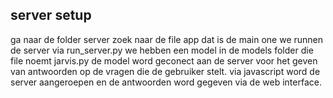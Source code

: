 ## server setup 


ga naar de folder server zoek naar de file app dat is de main one we runnen de server via run_server.py we hebben een model in de models folder die file noemt jarvis.py de model word geconect aan de server voor het geven van antwoorden op de vragen die de gebruiker stelt. via javascript word de server aangeroepen en de antwoorden word gegeven via de web interface. 